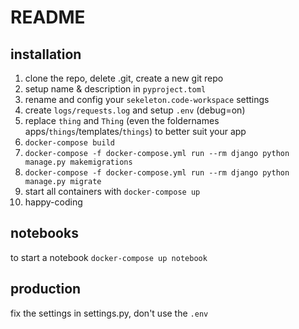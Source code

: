 # README

## installation

1. clone the repo, delete .git, create a new git repo
2. setup name & description in `pyproject.toml`
3. rename and config your `sekeleton.code-workspace` settings
4. create `logs/requests.log` and setup `.env` (debug=on)
5. replace `thing` and `Thing` (even the foldernames apps/`things`/templates/`things`) to better suit your app
6. `docker-compose build`
7. `docker-compose -f docker-compose.yml run --rm django python manage.py makemigrations`
8. `docker-compose -f docker-compose.yml run --rm django python manage.py migrate`
9. start all containers with `docker-compose up`
10. happy-coding

## notebooks

to start a notebook `docker-compose up notebook`

## production

fix the settings in settings.py, don't use the `.env`
